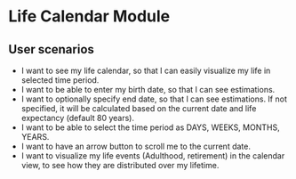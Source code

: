 # Life Calendar Module

## User scenarios
* I want to see my life calendar, so that I can easily visualize my life in selected time period.
* I want to be able to enter my birth date, so that I can see estimations.
* I want to optionally specify end date, so that I can see estimations. If not specified, it will be calculated based on the current date and life expectancy (default 80 years).
* I want to be able to select the time period as DAYS, WEEKS, MONTHS, YEARS.
* I want to have an arrow button to scroll me to the current date.
* I want to visualize my life events (Adulthood, retirement) in the calendar view, to see how they are distributed over my lifetime.